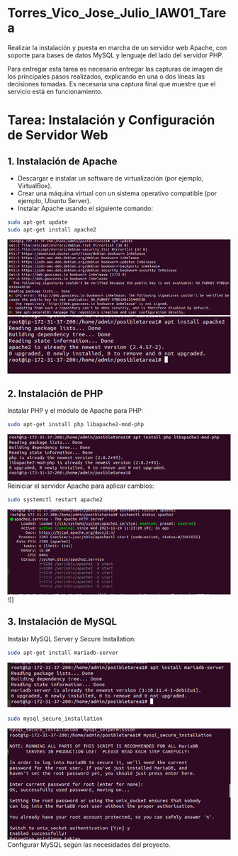 # Torres_Vico_Jose_Julio_IAW01_Tarea
Realizar la instalación y puesta en marcha de un servidor web Apache, con soporte para bases de datos MySQL y lenguaje del lado del servidor PHP.

Para entregar esta tarea es necesario entregar las capturas de imagen de los principales pasos realizados, explicando en una o dos líneas las decisiones tomadas. Es necesaria una captura final que muestre que el servicio está en funcionamiento.


# Tarea: Instalación y Configuración de Servidor Web

## 1. Instalación de Apache

- Descargar e instalar un software de virtualización (por ejemplo, VirtualBox).
- Crear una máquina virtual con un sistema operativo compatible (por ejemplo, Ubuntu Server).
- Instalar Apache usando el siguiente comando:

```bash
sudo apt-get update
sudo apt-get install apache2
```
![apache](/img/update.png)
![apache](/img/apache.png)

## 2. Instalación de PHP
Instalar PHP y el módulo de Apache para PHP:
```bash
sudo apt-get install php libapache2-mod-php

```
![php](/img/php.png)
Reiniciar el servidor Apache para aplicar cambios:

```bash
sudo systemctl restart apache2
```
![](/img/restart.png)
![]
## 3. Instalación de MySQL
Instalar MySQL Server y Secure Installation:

```bash
sudo apt-get install mariadb-server
```
![](/img/mariadb.png)
```bash
sudo mysql_secure_installation
```
![](/img/secure.png)
Configurar MySQL según las necesidades del proyecto.






